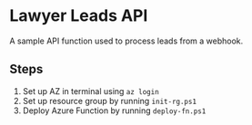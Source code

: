 # Lawyer Leads API

A sample API function used to process leads from a webhook.

## Steps

1. Set up AZ in terminal using `az login`
2. Set up resource group by running `init-rg.ps1`
3. Deploy Azure Function by running `deploy-fn.ps1`
